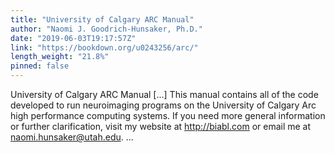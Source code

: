 ```yaml
---
title: "University of Calgary ARC Manual"
author: "Naomi J. Goodrich-Hunsaker, Ph.D."
date: "2019-06-03T19:17:57Z"
link: "https://bookdown.org/u0243256/arc/"
length_weight: "21.8%"
pinned: false
---
```


University of Calgary ARC Manual [...] This manual contains all of the code developed to run neuroimaging programs on the University of Calgary Arc high performance computing systems. If you need more general information or further clarification, visit my website at http://biabl.com or email me at naomi.hunsaker@utah.edu. ...
